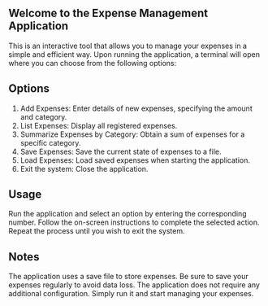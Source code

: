 ## Welcome to the Expense Management Application

This is an interactive tool that allows you to manage your expenses in a simple and efficient way. Upon running the application, a terminal will open where you can choose from the following options:

## Options

1. Add Expenses: Enter details of new expenses, specifying the amount and category.
2. List Expenses: Display all registered expenses.
3. Summarize Expenses by Category: Obtain a sum of expenses for a specific category.
4. Save Expenses: Save the current state of expenses to a file.
5. Load Expenses: Load saved expenses when starting the application.
6. Exit the system: Close the application.

## Usage

Run the application and select an option by entering the corresponding number. Follow the on-screen instructions to complete the selected action. Repeat the process until you wish to exit the system.

## Notes

The application uses a save file to store expenses. Be sure to save your expenses regularly to avoid data loss. The application does not require any additional configuration. Simply run it and start managing your expenses.
